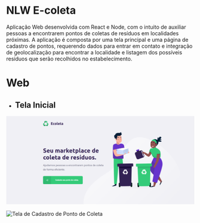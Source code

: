 # NLW E-coleta

Aplicação Web desenvolvida com React e Node, com o intuito de auxiliar pessoas a encontrarem pontos de coletas de resíduos em localidades próximas. A aplicação é composta por uma tela principal e uma página de cadastro de pontos, requerendo dados para entrar em contato e integração de geolocalização para encontrar a localidade e listagem dos possíveis resíduos que serão recolhidos no estabelecimento.

# Web

- ## Tela Inicial
![Tela Inicial](https://github.com/devSirNaelC7/nlw-ecoleta/blob/master/assets/img.png?raw=true)



![Tela de Cadastro de Ponto de Coleta]()

